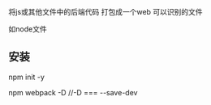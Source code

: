 将js或其他文件中的后端代码 打包成一个web 可以识别的文件

如node文件

安装
----------
npm init -y

npm webpack -D  //-D === --save-dev